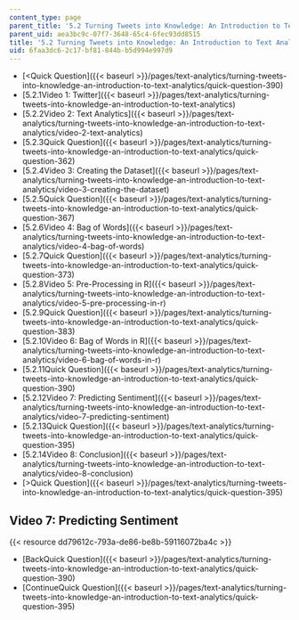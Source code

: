 ```yaml
---
content_type: page
parent_title: '5.2 Turning Tweets into Knowledge: An Introduction to Text Analytics'
parent_uid: aea3bc9c-07f7-3648-65c4-6fec93dd8515
title: '5.2 Turning Tweets into Knowledge: An Introduction to Text Analytics'
uid: 6faa3dc6-2c17-bf81-844b-b5d994e997d9
---
```


*   [<Quick Question]({{< baseurl >}}/pages/text-analytics/turning-tweets-into-knowledge-an-introduction-to-text-analytics/quick-question-390)
*   [5.2.1Video 1: Twitter]({{< baseurl >}}/pages/text-analytics/turning-tweets-into-knowledge-an-introduction-to-text-analytics)
*   [5.2.2Video 2: Text Analytics]({{< baseurl >}}/pages/text-analytics/turning-tweets-into-knowledge-an-introduction-to-text-analytics/video-2-text-analytics)
*   [5.2.3Quick Question]({{< baseurl >}}/pages/text-analytics/turning-tweets-into-knowledge-an-introduction-to-text-analytics/quick-question-362)
*   [5.2.4Video 3: Creating the Dataset]({{< baseurl >}}/pages/text-analytics/turning-tweets-into-knowledge-an-introduction-to-text-analytics/video-3-creating-the-dataset)
*   [5.2.5Quick Question]({{< baseurl >}}/pages/text-analytics/turning-tweets-into-knowledge-an-introduction-to-text-analytics/quick-question-367)
*   [5.2.6Video 4: Bag of Words]({{< baseurl >}}/pages/text-analytics/turning-tweets-into-knowledge-an-introduction-to-text-analytics/video-4-bag-of-words)
*   [5.2.7Quick Question]({{< baseurl >}}/pages/text-analytics/turning-tweets-into-knowledge-an-introduction-to-text-analytics/quick-question-373)
*   [5.2.8Video 5: Pre-Processing in R]({{< baseurl >}}/pages/text-analytics/turning-tweets-into-knowledge-an-introduction-to-text-analytics/video-5-pre-processing-in-r)
*   [5.2.9Quick Question]({{< baseurl >}}/pages/text-analytics/turning-tweets-into-knowledge-an-introduction-to-text-analytics/quick-question-383)
*   [5.2.10Video 6: Bag of Words in R]({{< baseurl >}}/pages/text-analytics/turning-tweets-into-knowledge-an-introduction-to-text-analytics/video-6-bag-of-words-in-r)
*   [5.2.11Quick Question]({{< baseurl >}}/pages/text-analytics/turning-tweets-into-knowledge-an-introduction-to-text-analytics/quick-question-390)
*   [5.2.12Video 7: Predicting Sentiment]({{< baseurl >}}/pages/text-analytics/turning-tweets-into-knowledge-an-introduction-to-text-analytics/video-7-predicting-sentiment)
*   [5.2.13Quick Question]({{< baseurl >}}/pages/text-analytics/turning-tweets-into-knowledge-an-introduction-to-text-analytics/quick-question-395)
*   [5.2.14Video 8: Conclusion]({{< baseurl >}}/pages/text-analytics/turning-tweets-into-knowledge-an-introduction-to-text-analytics/video-8-conclusion)
*   [\>Quick Question]({{< baseurl >}}/pages/text-analytics/turning-tweets-into-knowledge-an-introduction-to-text-analytics/quick-question-395)

Video 7: Predicting Sentiment
-----------------------------

{{< resource dd79612c-793a-de86-be8b-59116072ba4c >}}

*   [BackQuick Question]({{< baseurl >}}/pages/text-analytics/turning-tweets-into-knowledge-an-introduction-to-text-analytics/quick-question-390)
*   [ContinueQuick Question]({{< baseurl >}}/pages/text-analytics/turning-tweets-into-knowledge-an-introduction-to-text-analytics/quick-question-395)